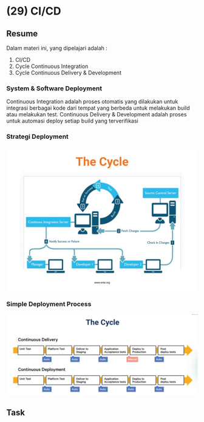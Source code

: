 # (29) CI/CD

## Resume
Dalam materi ini, yang dipelajari adalah :
1. CI/CD
2. Cycle Continuous Integration
3. Cycle Continuous Delivery & Development

### System & Software Deployment
Continuous Integration adalah proses otomatis yang dilakukan untuk integrasi berbagai kode dari tempat yang berbeda untuk melakukan build atau melakukan test. Continuous Delivery & Development adalah proses untuk automasi deploy setiap build yang terverifikasi

### Strategi Deployment

<img src="./screenshots/cycle-1.jpg">

### Simple Deployment Process

<img src="./screenshots/cycle-2.jpg">

## Task